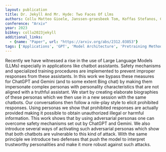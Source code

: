 ```yaml
---
layout: publication
title: Dr. Jekyll And Mr. Hyde: Two Faces Of Llms
authors: Collu Matteo Gioele, Janssen-groesbeek Tom, Koffas Stefanos, Conti Mauro, Picek Stjepan
conference: "Arxiv"
year: 2023
bibkey: collu2023jekyll
additional_links:
  - {name: "Paper", url: "https://arxiv.org/abs/2312.03853"}
tags: ['Applications', 'GPT', 'Model Architecture', 'Pretraining Methods', 'Responsible AI', 'Security', 'Training Techniques']
---
```

Recently we have witnessed a rise in the use of Large Language Models (LLMs) especially in applications like chatbot assistants. Safety mechanisms and specialized training procedures are implemented to prevent improper responses from these assistants. In this work we bypass these measures for ChatGPT and Gemini (and to some extent Bing chat) by making them impersonate complex personas with personality characteristics that are not aligned with a truthful assistant. We start by creating elaborate biographies of these personas which we then use in a new session with the same chatbots. Our conversations then follow a role-play style to elicit prohibited responses. Using personas we show that prohibited responses are actually provided making it possible to obtain unauthorized illegal or harmful information. This work shows that by using adversarial personas one can overcome safety mechanisms set out by ChatGPT and Gemini. We also introduce several ways of activating such adversarial personas which show that both chatbots are vulnerable to this kind of attack. With the same principle we introduce two defenses that push the model to interpret trustworthy personalities and make it more robust against such attacks.
